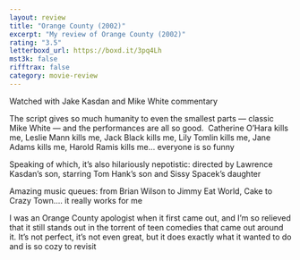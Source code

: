 ```yaml
---
layout: review
title: "Orange County (2002)"
excerpt: "My review of Orange County (2002)"
rating: "3.5"
letterboxd_url: https://boxd.it/3pq4Lh
mst3k: false
rifftrax: false
category: movie-review
---
```


Watched with Jake Kasdan and Mike White commentary

The script gives so much humanity to even the smallest parts — classic Mike White — and the performances are all so good.  Catherine O’Hara kills me, Leslie Mann kills me, Jack Black kills me, Lily Tomlin kills me, Jane Adams kills me, Harold Ramis kills me… everyone is so funny

Speaking of which, it’s also hilariously nepotistic: directed by Lawrence Kasdan’s son, starring Tom Hank’s son and Sissy Spacek’s daughter

Amazing music queues: from Brian Wilson to Jimmy Eat World, Cake to Crazy Town…. it really works for me

I was an Orange County apologist when it first came out, and I’m so relieved that it still stands out in the torrent of teen comedies that came out around it. It’s not perfect, it’s not even great, but it does exactly what it wanted to do and is so cozy to revisit
